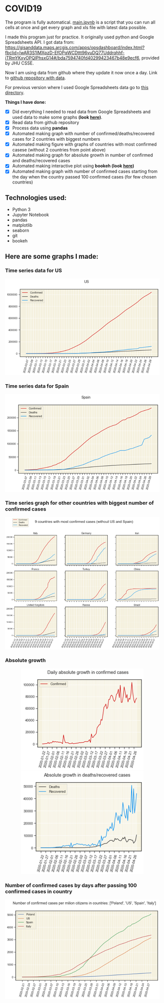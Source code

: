 # COVID19

The program is fully automatical. [main.ipynb](../main.ipynb) is a script that you can run all cells at once and get every graph and xls file with latest data possible.

I made this program just for practice. It originally used python and Google Spreadsheets API. I got data from: https://gisanddata.maps.arcgis.com/apps/opsdashboard/index.html?fbclid=IwAR3S1IMXpzD-EfOPqWCDttt96vuDQ77Uddrqhhf-iTRmYKxyOPQlPhsxG14#/bda7594740fd40299423467b48e9ecf6, provided by JHU CSSE.

Now I am using data from github where they update it now once a day.
Link to [github repository with data](https://github.com/CSSEGISandData/COVID-19).

For previous version where I used Google Spreadsheets data go to [this directory](../previous_version_files).

**Things I have done:**
- [x] Did everything I needed to read data from Google Spreadsheets and used data to make some graphs **(look [here](../previous_version_files/README.md))**.
- [x] Read data from github repository
- [x] Process data using **pandas**
- [x] Automated making graph with number of confirmed/deaths/recovered cases for 2 countries with biggest numbers
- [x] Automated making figure with graphs of countries with most confirmed casese (without 2 countries from point above)
- [x] Automated making graph for absolute growth in number of confirmed and deaths/recovered cases
- [x] Automated making interactive plot using **bookeh (look [here](../docs/README.md))**
- [x] Automated making graph with number of confirmed cases starting from the day when the country passed 100 confirmed cases (for few chosen countries)

## Technologies used:
- Python 3
- Jupyter Notebook
- pandas 
- matplotlib
- seaborn
- git
- bookeh


## Here are some graphs I made:

<h3>Time series data for US</h3>
<p align="center">
<img src="img/US.png" width="600" />
</p>

<h3>Time series data for Spain</h3>
<p align="center">
<img src="img/Spain.png" width="600" />
</p>

<h3>Time series graph for other countries with biggest number of confirmed cases</h3>

<p align="center">
<img src="img/most_confirmed_cases.png">
</p>

<h3>Absolute growth</h3>
<p align="center">
<img src="img/abs_growth_confirmed.png" width="400" />
<img src="img/abs_growth_deaths_recovered.png" width="400" /> 
</p>

<h3>Number of confirmed cases by days after passing 100 confirmed cases in country</h3>
<p align="center">
<img src="img/['Poland', 'US', 'Spain', 'Italy']_per_mil.png" width="600" />
</p>

